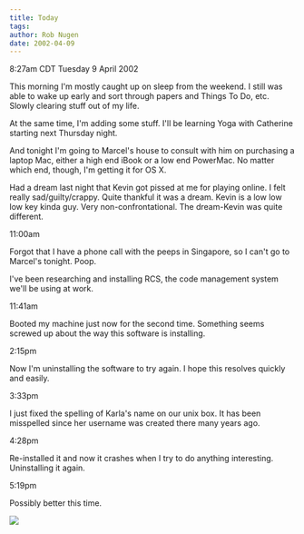```yaml
---
title: Today
tags: 
author: Rob Nugen
date: 2002-04-09
---
```


<title></title>

<p class=date>8:27am CDT Tuesday 9 April 2002</p>

<p>This morning I'm mostly caught up on sleep from the weekend.  I
still was able to wake up early and sort through papers and Things To
Do, etc.  Slowly clearing stuff out of my life.</p>

<p>At the same time, I'm adding some stuff.  I'll be learning Yoga
with Catherine starting next Thursday night.</p>

<p>And tonight I'm going to Marcel's house to consult with him on
purchasing a laptop Mac, either a high end iBook or a low end
PowerMac.  No matter which end, though, I'm getting it for OS X.</p>

<p>Had a dream last night that Kevin got pissed at me for playing
online.  I felt really sad/guilty/crappy.  Quite thankful it was a
dream. Kevin is a low low low key kinda guy.  Very
non-confrontational.  The dream-Kevin was quite different.</p>

<p class=date>11:00am</p>

<p>Forgot that I have a phone call with the peeps in Singapore, so I
can't go to Marcel's tonight.  Poop.</p>

<p>I've been researching and installing RCS, the code management
system we'll be using at work.</p>

<p class=date>11:41am</p>

<p>Booted my machine just now for the second time.  Something seems
screwed up about the way this software is installing.</p>

<p class=date>2:15pm</p>

<p>Now I'm uninstalling the software to try again.  I hope this
resolves quickly and easily.</p>

<p class=date>3:33pm</p>

<p>I just fixed the spelling of Karla's name on our unix box.  It has
been misspelled since her username was created there many years ago.</p>

<p class=date>4:28pm</p>

<p>Re-installed it and now it crashes when I try to do anything
interesting.  Uninstalling it again.</p>

<p class=date>5:19pm</p>

<p>Possibly better this time.</p>


<p><img src='/images/rob/wL-ROB.gif'/></p>

